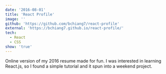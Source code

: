 ```yaml
---
date: '2016-08-01'
title: 'React Profile'
image: ''
github: 'https://github.com/bchiang7/react-profile'
external: 'https://bchiang7.github.io/react-profile/'
tech:
  - React
  - CSS
show: 'true'
---
```


Online version of my 2016 resume made for fun. I was interested in learning React.js, so I found a simple tutorial and it spun into a weekend project.
